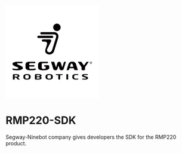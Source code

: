 <img src="./Pictures/segway-robotics_logo.png" style="zoom:25%;" />

# RMP220-SDK

Segway-Ninebot company gives developers the SDK for the RMP220 product.


